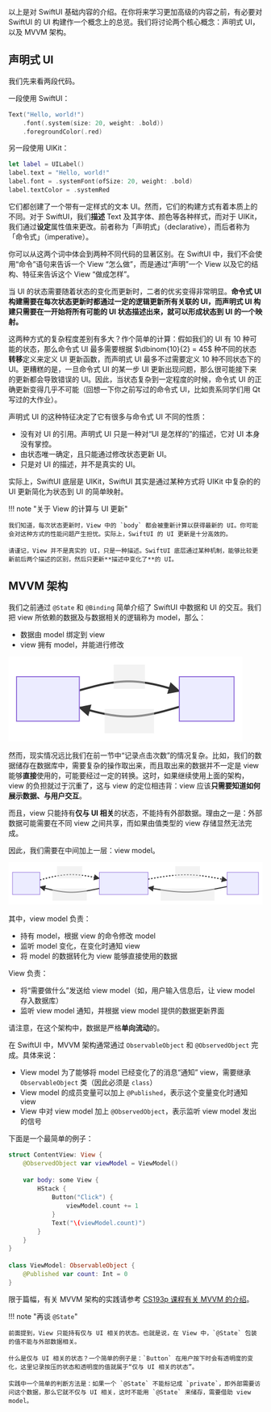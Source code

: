 以上是对 SwiftUI 基础内容的介绍。在你将来学习更加高级的内容之前，有必要对 SwiftUI 的 UI 构建作一个概念上的总览。我们将讨论两个核心概念：声明式 UI，以及 MVVM 架构。

## 声明式 UI

我们先来看两段代码。

一段使用 SwiftUI：

```swift
Text("Hello, world!")
    .font(.system(size: 20, weight: .bold))
    .foregroundColor(.red)
```

另一段使用 UIKit：

```swift
let label = UILabel()
label.text = "Hello, world!"
label.font = .systemFont(ofSize: 20, weight: .bold)
label.textColor = .systemRed
```

它们都创建了一个带有一定样式的文本 UI。然而，它们的构建方式有着本质上的不同。对于 SwiftUI，我们**描述** Text 及其字体、颜色等各种样式，而对于 UIKit，我们通过**设定**属性值来更改。前者称为「声明式」（declarative），而后者称为「命令式」（imperative）。

你可以从这两个词中体会到两种不同代码的显著区别。在 SwiftUI 中，我们不会使用“命令”语句来告诉一个 View “怎么做”，而是通过“声明”一个 View 以及它的结构、特征来告诉这个 View “做成怎样”。

当 UI 的状态需要随着状态的变化而更新时，二者的优劣变得非常明显。**命令式 UI 构建需要在每次状态更新时都通过一定的逻辑更新所有关联的 UI，而声明式 UI 构建只需要在一开始将所有可能的 UI 状态描述出来，就可以形成状态到 UI 的一个映射。**

这两种方式的复杂程度差别有多大？作个简单的计算：假如我们的 UI 有 10 种可能的状态，那么命令式 UI 最多需要根据 $\dbinom{10}{2} = 45$ 种不同的状态**转移**定义来定义 UI 更新函数，而声明式 UI 最多不过需要定义 10 种不同状态下的 UI。更糟糕的是，一旦命令式 UI 的某一步 UI 更新出现问题，那么很可能接下来的更新都会导致错误的 UI。因此，当状态复杂到一定程度的时候，命令式 UI 的正确更新变得几乎不可能（回想一下你之前写过的命令式 UI，比如贵系同学们用 Qt 写过的大作业）。

声明式 UI 的这种特征决定了它有很多与命令式 UI 不同的性质：

- 没有对 UI 的引用。声明式 UI 只是一种对“UI 是怎样的”的描述，它对 UI 本身没有掌控。
- 由状态唯一确定，且只能通过修改状态更新 UI。
- 只是对 UI 的描述，并不是真实的 UI。

实际上，SwiftUI 底层是 UIKit，SwiftUI 其实是通过某种方式将 UIKit 中复杂的的 UI 更新简化为状态到 UI 的简单映射。

!!! note "关于 View 的计算与 UI 更新"

    我们知道，每次状态更新时，View 中的 `body` 都会被重新计算以获得最新的 UI。你可能会对这种方式的性能问题产生担忧。实际上，SwiftUI 的 UI 更新是十分高效的。

    请谨记，View 并不是真实的 UI，只是一种描述。SwiftUI 底层通过某种机制，能够比较更新前后两个描述的区别，然后只更新**描述中变化了**的 UI。

## MVVM 架构

我们之前通过 `@State` 和 `@Binding` 简单介绍了 SwiftUI 中数据和 UI 的交互。我们把 view 所依赖的数据及与数据相关的逻辑称为 model，那么：

- 数据由 model 绑定到 view
- view 拥有 model，并能进行修改

![](../../static/frontend/swiftui/mvvm-mv.svg)

然而，现实情况远比我们在前一节中“记录点击次数”的情况复杂。比如，我们的数据储存在数据库中，需要复杂的操作取出来，而且取出来的数据并不一定是 view 能够**直接**使用的，可能要经过一定的转换。这时，如果继续使用上面的架构，view 的负担就过于沉重了，这与 view 的定位相违背：view 应该**只需要知道如何展示数据、与用户交互**。

而且，view 只能持有**仅与 UI 相关**的状态，不能持有外部数据。理由之一是：外部数据可能需要在不同 view 之间共享，而如果由值类型的 view 存储显然无法完成。

因此，我们需要在中间加上一层：view model。

![](../../static/frontend/swiftui/mvvm-arch.svg)

其中，view model 负责：

- 持有 model，根据 view 的命令修改 model
- 监听 model 变化，在变化时通知 view
- 将 model 的数据转化为 view 能够直接使用的数据

View 负责：

- 将“需要做什么”发送给 view model（如，用户输入信息后，让 view model 存入数据库）
- 监听 view model 通知，并根据 view model 提供的数据更新界面

请注意，在这个架构中，数据是严格**单向流动**的。

在 SwiftUI 中，MVVM 架构通常通过 `ObservableObject` 和 `@ObservedObject` 完成。具体来说：

- View model 为了能够将 model 已经变化了的消息“通知” view，需要继承 `ObservableObject` 类（因此必须是 `class`）
- View model 的成员变量可以加上 `@Published`，表示这个变量变化时通知 view
- View 中对 view model 加上 `@ObservedObject`，表示监听 view model 发出的信号

下面是一个最简单的例子：

```swift
struct ContentView: View {
    @ObservedObject var viewModel = ViewModel()

    var body: some View {
        HStack {
            Button("Click") {
                viewModel.count += 1
            }
            Text("\(viewModel.count)")
        }
    }
}

class ViewModel: ObservableObject {
    @Published var count: Int = 0
}
```

限于篇幅，有关 MVVM 架构的实践请参考 [CS193p 课程有关 MVVM 的介绍](https://www.bilibili.com/video/BV1q64y1d7x5?p=3)。

!!! note "再谈 `@State`"

    前面提到，View 只能持有仅与 UI 相关的状态。也就是说，在 View 中，`@State` 包装的值不能与外部数据相关。
    
    什么是仅与 UI 相关的状态？一个简单的例子是：`Button` 在用户按下时会有透明度的变化，这里记录按压的状态和透明度的值就属于“仅与 UI 相关的状态”。

    实践中一个简单的判断方法是：如果一个 `@State` 不能标记成 `private`，即外部需要访问这个数据，那么它就不仅与 UI 相关，这时不能用 `@State` 来储存，需要借助 view model。
